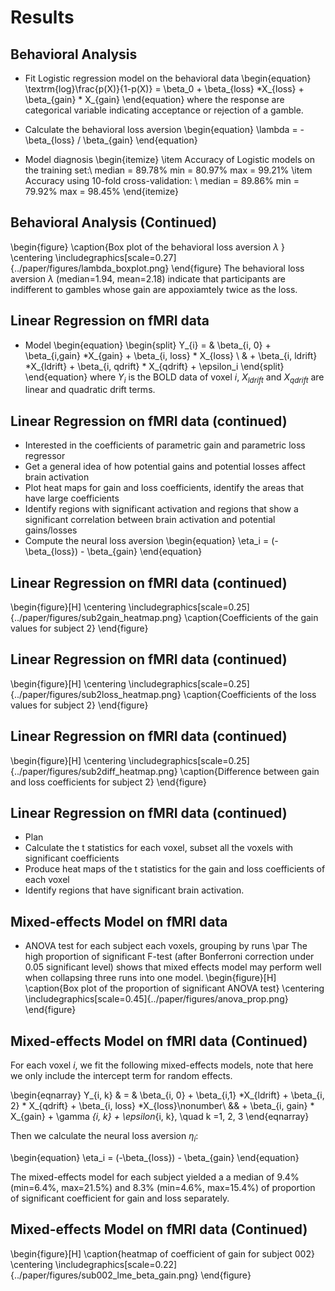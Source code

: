 # Results

## Behavioral Analysis

- Fit Logistic regression model on the behavioral data
\begin{equation}
\textrm{log}\frac{p(X)}{1-p(X)} = \beta_0 + \beta_{loss} *X_{loss} + \beta_{gain} * X_{gain}
\end{equation}
where the response are categorical variable indicating acceptance or rejection of a gamble.

- Calculate the behavioral loss aversion
\begin{equation}
\lambda = -\beta_{loss} / \beta_{gain}
\end{equation}

- Model diagnosis
\begin{itemize}
\item Accuracy of Logistic models on the training set:\\
median = 89.78\% min = 80.97\% max = 99.21\%
\item Accuracy using 10-fold cross-validation: \\
median = 89.86\% min = 79.92\% max = 98.45\%
\end{itemize}

## Behavioral Analysis (Continued)

\begin{figure}
\caption{Box plot of the behavioral loss aversion $\lambda$ }
\centering
\includegraphics[scale=0.27]{../paper/figures/lambda_boxplot.png}
\end{figure}
The behavioral loss aversion $\lambda$ (median=1.94, mean=2.18) indicate that participants are indifferent to gambles whose gain are appoxiamtely twice as the loss. 

## Linear Regression on fMRI data
 - Model
\begin{equation}
\begin{split}
Y_{i} = & \beta_{i, 0} + \beta_{i,gain} *X_{gain} + \beta_{i, loss} * X_{loss} \\
 & + \beta_{i, ldrift} *X_{ldrift} + \beta_{i, qdrift} * X_{qdrift}  + \epsilon_i
\end{split}
\end{equation}
where $Y_{i}$ is the BOLD data of voxel $i$,  $X_{ldrift}$ and $X_{qdrift}$ are linear and quadratic drift terms.

## Linear Regression on fMRI data (continued)
 - Interested in the coefficients of parametric gain and parametric loss regressor
 - Get a general idea of how potential gains and potential losses affect brain activation
 - Plot heat maps for gain and loss coefficients, identify the areas that have large coefficients
 - Identify regions with significant activation and regions that show a significant correlation between brain activation and potential gains/losses
 - Compute the neural loss aversion
\begin{equation}
\eta_i = (-\beta_{loss}) - \beta_{gain}
\end{equation}

## Linear Regression on fMRI data (continued)
\begin{figure}[H]
    \centering
        \includegraphics[scale=0.25]{../paper/figures/sub2gain_heatmap.png}
    \caption{Coefficients of the gain values for subject 2}
\end{figure}

## Linear Regression on fMRI data (continued)
\begin{figure}[H]
    \centering
        \includegraphics[scale=0.25]{../paper/figures/sub2loss_heatmap.png}
    \caption{Coefficients of the loss values for subject 2}
\end{figure}

## Linear Regression on fMRI data (continued)
\begin{figure}[H]
    \centering
        \includegraphics[scale=0.25]{../paper/figures/sub2diff_heatmap.png}
    \caption{Difference between gain and loss coefficients for subject 2}
\end{figure}

## Linear Regression on fMRI data (continued)
 - Plan
 - Calculate the t statistics for each voxel, subset all the voxels with significant coefficients
 - Produce heat maps of the t statistics for the gain and loss coefficients of each voxel
 - Identify regions that have significant brain activation.

## Mixed-effects Model on fMRI data

- ANOVA test for each subject each voxels, grouping by runs
\par
The high proportion of significant F-test (after Bonferroni correction 
under 0.05 significant level) shows that mixed effects model may perform well 
when collapsing three runs into one model. 
\begin{figure}[H]
\caption{Box plot of the proportion of significant ANOVA test}
\centering
\includegraphics[scale=0.45]{../paper/figures/anova_prop.png}
\end{figure}

## Mixed-effects Model on fMRI data (Continued)

For each voxel $i$, we fit the following mixed-effects models, note that here we only include the intercept term for random effects. 

\begin{eqnarray}
Y_{i, k} & = & \beta_{i, 0} + \beta_{i,1} *X_{ldrift} + \beta_{i, 2} * X_{qdrift} + \beta_{i, loss} *X_{loss}\nonumber\\
&&  + \beta_{i, gain} * X_{gain}  + \gamma _{i, k} + \epsilon_{i, k}, \quad k =1, 2, 3
\end{eqnarray}

Then we calculate the neural loss aversion $\eta_i$:

\begin{equation}
\eta_i = (-\beta_{loss}) - \beta_{gain}
\end{equation}

The mixed-effects model for each subject yielded a a median of 9.4\% (min=6.4\%, 
max=21.5\%) and 8.3\% (min=4.6\%, max=15.4\%) of proportion of significant 
coefficient for gain and loss separately. 

## Mixed-effects Model on fMRI data (Continued)
\begin{figure}[H]
\caption{heatmap of coefficient of gain for subject 002}
\centering
\includegraphics[scale=0.22]{../paper/figures/sub002_lme_beta_gain.png}
\end{figure}

